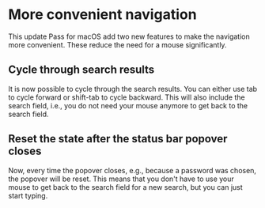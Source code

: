 <h1>More convenient navigation</h1>

This update Pass for macOS add two new features to make the navigation more convenient. These reduce the need for a mouse significantly.

<h2>Cycle through search results</h2>
It is now possible to cycle through the search results. You can either use tab to cycle forward or shift-tab to cycle backward. This will also include the search field, i.e., you do not need your mouse anymore to get back to the search field.

<h2>Reset the state after the status bar popover closes</h2>
Now, every time the popover closes, e.g., because a password was chosen, the popover will be reset. This means that you don't have to use your mouse to get back to the search field for a new search, but you can just start typing.
